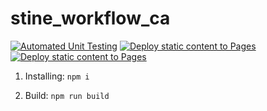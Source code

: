 # stine_workflow_ca

[![Automated Unit Testing](https://github.com/StineNygren/stine_workflow_ca/actions/workflows/unit-testing.yml/badge.svg?branch=workflow)](https://github.com/StineNygren/stine_workflow_ca/actions/workflows/unit-testing.yml)
[![Deploy static content to Pages](https://github.com/StineNygren/stine_workflow_ca/actions/workflows/static.yml/badge.svg?branch=workflow)](https://github.com/StineNygren/stine_workflow_ca/actions/workflows/static.yml)
[![Deploy static content to Pages](https://github.com/StineNygren/stine_workflow_ca/actions/workflows/e2e-test.yml/badge.svg?branch=workflow)](https://github.com/StineNygren/stine_workflow_ca/actions/workflows/e2e-test.yml)

1. Installing:
```npm i```

2. Build:
```npm run build```


